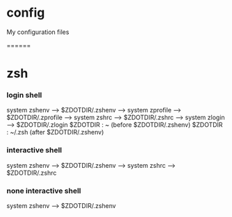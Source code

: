 config
======

My configuration files

======
# zsh
### login shell  
system zshenv --> $ZDOTDIR/.zshenv --> system zprofile --> $ZDOTDIR/.zprofile --> system zshrc --> $ZDOTDIR/.zshrc --> system zlogin --> $ZDOTDIR/.zlogin
$ZDOTDIR : ~ (before $ZDOTDIR/.zshenv)
$ZDOTDIR : ~/.zsh (after $ZDOTDIR/.zshenv)
### interactive shell  
system zshenv --> $ZDOTDIR/.zshenv --> system zshrc --> $ZDOTDIR/.zshrc
### none interactive shell  
system zshenv --> $ZDOTDIR/.zshenv
